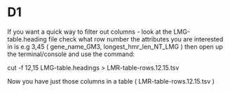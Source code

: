 D1
==

If you want a quick way to filter out columns - look at the LMG-table.heading file
check what row number the attributes you are interested in is e.g 3,45 ( gene_name_GM3,
 longest_hmr_len_NT_LMG ) then open up the terminal/console and use the command:

 cut -f 12,15 LMG-table.headings > LMR-table-rows.12.15.tsv

Now you have just those columns in a table ( LMR-table-rows.12.15.tsv )

